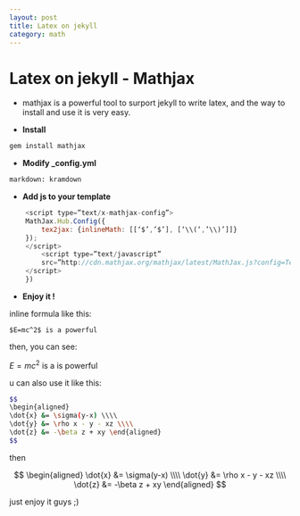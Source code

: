 ```yaml
---
layout: post
title: Latex on jekyll
category: math
---
```


# Latex on jekyll - Mathjax

- mathjax is a powerful tool to surport jekyll to write latex, and the way to install and use it is very easy.


- **Install**


```sh
gem install mathjax
```

- **Modify _config.yml**

```sh
markdown: kramdown
```

- **Add js to your template**

```js
    <script type=”text/x-mathjax-config”>
    MathJax.Hub.Config({
        tex2jax: {inlineMath: [[‘$’,’$’], [‘\\(‘,’\\)’]]}
    });
    </script>
        <script type=”text/javascript”
        src=”http://cdn.mathjax.org/mathjax/latest/MathJax.js?config=TeX-AMS-MML_HTMLorMML”>
    </script>
    })
```

- **Enjoy it !**

inline formula like this:

`$E=mc^2$ is a powerful`

then, you can see:

$E=mc^2$ is a is powerful

u can also use it like this:

```sh
$$ 
\begin{aligned} 
\dot{x} &= \sigma(y-x) \\\\ 
\dot{y} &= \rho x - y - xz \\\\ 
\dot{z} &= -\beta z + xy \end{aligned} 
$$
```

then

$$ 
\begin{aligned} \dot{x} &= \sigma(y-x) \\\\ 
\dot{y} &= \rho x - y - xz \\\\
\dot{z} &= -\beta z + xy \end{aligned} 
$$

just enjoy it guys ;)
